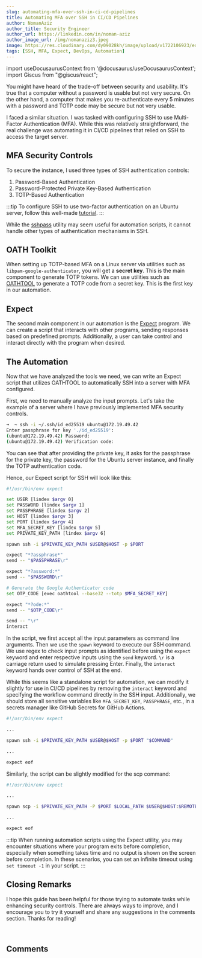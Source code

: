 ```yaml
---
slug: automating-mfa-over-ssh-in-ci-cd-pipelines
title: Automating MFA over SSH in CI/CD Pipelines
author: NomanAziz
author_title: Security Engineer
author_url: https://linkedin.com/in/noman-aziz
author_image_url: /img/nomanaziz3.jpeg
image: https://res.cloudinary.com/dy09028kh/image/upload/v1722106923/ed-hardie-RMIsZlv8qv4-unsplash_o9gnnn.jpg
tags: [SSH, MFA, Expect, DevOps, Automation]
---
```


import useDocusaurusContext from '@docusaurus/useDocusaurusContext';
import Giscus from "@giscus/react";

You might have heard of the trade-off between security and usability. It's true that a computer without a password is usable but not very secure. On the other hand, a computer that makes you re-authenticate every 5 minutes with a password and TOTP code may be secure but not very usable.

I faced a similar situation. I was tasked with configuring SSH to use Multi-Factor Authentication (MFA). While this was relatively straightforward, the real challenge was automating it in CI/CD pipelines that relied on SSH to access the target server.

<!--truncate-->

## MFA Security Controls

To secure the instance, I used three types of SSH authentication controls:

1. Password-Based Authentication
2. Password-Protected Private Key-Based Authentication
3. TOTP-Based Authentication

:::tip
To configure SSH to use two-factor authentication on an Ubuntu server, follow this well-made [tutorial](https://ubuntu.com/tutorials/configure-ssh-2fa).
:::

While the [sshpass](https://linux.die.net/man/1/sshpass) utility may seem useful for automation scripts, it cannot handle other types of authentication mechanisms in SSH.

## OATH Toolkit

When setting up TOTP-based MFA on a Linux server via utilities such as `libpam-google-authenticator`, you will get a **secret key**. This is the main component to generate TOTP tokens. We can use utilities such as [OATHTOOL](https://www.nongnu.org/oath-toolkit/oathtool.1.html) to generate a TOTP code from a secret key. This is the first key in our automation.

## Expect

The second main component in our automation is the [Expect](https://linux.die.net/man/1/expect) program. We can create a script that interacts with other programs, sending responses based on predefined prompts. Additionally, a user can take control and interact directly with the program when desired.

## The Automation

Now that we have analyzed the tools we need, we can write an Expect script that utilizes OATHTOOL to automatically SSH into a server with MFA configured.

First, we need to manually analyze the input prompts. Let's take the example of a server where I have previously implemented MFA security controls.

```bash
➜  ~ ssh -i ~/.ssh/id_ed25519 ubuntu@172.19.49.42
Enter passphrase for key './id_ed25519':
(ubuntu@172.19.49.42) Password:
(ubuntu@172.19.49.42) Verification code:
```

You can see that after providing the private key, it asks for the passphrase for the private key, the password for the Ubuntu server instance, and finally the TOTP authentication code.

Hence, our Expect script for SSH will look like this:

```bash
#!/usr/bin/env expect

set USER [lindex $argv 0]
set PASSWORD [lindex $argv 1]
set PASSPHRASE [lindex $argv 2]
set HOST [lindex $argv 3]
set PORT [lindex $argv 4]
set MFA_SECRET_KEY [lindex $argv 5]
set PRIVATE_KEY_PATH [lindex $argv 6]

spawn ssh -i $PRIVATE_KEY_PATH $USER@$HOST -p $PORT

expect "*?assphrase*"
send -- "$PASSPHRASE\r"

expect "*?assword:*"
send -- "$PASSWORD\r"

# Generate the Google Authenticator code
set OTP_CODE [exec oathtool --base32 --totp $MFA_SECRET_KEY]

expect "*?ode:*"
send -- "$OTP_CODE\r"

send -- "\r"
interact
```

In the script, we first accept all the input parameters as command line arguments. Then we use the `spawn` keyword to execute our SSH command. We use regex to check input prompts as identified before using the `expect` keyword and enter respective inputs using the `send` keyword. `\r` is a carriage return used to simulate pressing Enter. Finally, the `interact` keyword hands over control of SSH at the end.

While this seems like a standalone script for automation, we can modify it slightly for use in CI/CD pipelines by removing the `interact` keyword and specifying the workflow command directly in the SSH input. Additionally, we should store all sensitive variables like `MFA_SECRET_KEY`, `PASSPHRASE`, etc., in a secrets manager like GitHub Secrets for GitHub Actions.

```bash
#!/usr/bin/env expect

...

spawn ssh -i $PRIVATE_KEY_PATH $USER@$HOST -p $PORT "$COMMAND"

...

expect eof
```

Similarly, the script can be slightly modified for the scp command:

```bash
#!/usr/bin/env expect

...

spawn scp -i $PRIVATE_KEY_PATH -P $PORT $LOCAL_PATH $USER@$HOST:$REMOTE_PATH

...

expect eof
```

:::tip
When running automation scripts using the Expect utility, you may encounter situations where your program exits before completion, especially when something takes time and no output is shown on the screen before completion. In these scenarios, you can set an infinite timeout using `set timeout -1` in your script.
:::

## Closing Remarks
I hope this guide has been helpful for those trying to automate tasks while enhancing security controls. There are always ways to improve, and I encourage you to try it yourself and share any suggestions in the comments section. Thanks for reading!

<br/>
<h2>Comments</h2>
<Giscus
id="comments"
repo="Noman-Aziz/Blogs"
repoId="R_kgDOIAF3tw"
category="General"
categoryId="DIC_kwDOIAF3t84CRfxZ"
mapping="title"
term="Comments"
reactionsEnabled="1"
emitMetadata="0"
inputPosition="top"
theme="preferred_color_scheme"
lang="en"
loading="lazy"
crossorigin="anonymous"
    />
